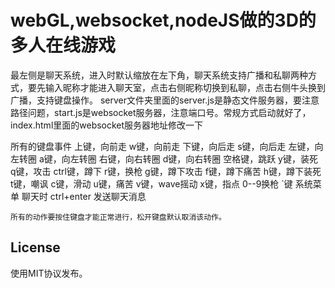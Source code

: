 ﻿webGL,websocket,nodeJS做的3D的多人在线游戏
===

最左侧是聊天系统，进入时默认缩放在左下角，聊天系统支持广播和私聊两种方式，要先输入昵称才能进入聊天室，点击右侧昵称切换到私聊，点击右侧牛头换到广播，支持键盘操作。
server文件夹里面的server.js是静态文件服务器，要注意路径问题，start.js是websocket服务器，注意端口号。常规方式启动就好了，index.html里面的websocket服务器地址修改一下

所有的键盘事件
	上键，向前走
	w键，向前走
	下键，向后走
	s键，向后走
	左键，向左转圈
	a键，向左转圈
	右键，向右转圈
	d键，向右转圈
	空格键，跳跃
	y键，装死
	q键，攻击
	ctrl键，蹲下
	r键，换枪
	g键，蹲下攻击
	f键，蹲下痛苦
	h键，蹲下装死
	t键，嘲讽
	c键，滑动
	u键，痛苦
	v键，wave摇动
	x键，指点
	0--9换枪
	 `键  系统菜单
	聊天时 ctrl+enter 发送聊天消息
	
	所有的动作要按住键盘才能正常进行，松开键盘默认取消该动作。

## License

使用MIT协议发布。
